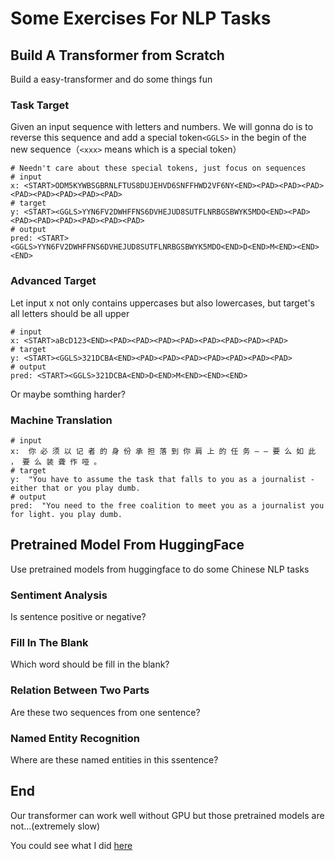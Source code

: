 # Some Exercises For NLP Tasks

## Build  A Transformer from Scratch

Build a easy-transformer and do some things fun

### Task Target

Given an input sequence with letters and numbers. We will gonna do is to reverse this sequence and add a special token`<GGLS>` in the begin of the new sequence（`<xxx>` means which is a special token）

```shell
# Needn't care about these special tokens, just focus on sequences
# input
x: <START>ODM5KYWBSGBRNLFTUS8DUJEHVD6SNFFHWD2VF6NY<END><PAD><PAD><PAD><PAD><PAD><PAD><PAD><PAD>
# target
y: <START><GGLS>YYN6FV2DWHFFNS6DVHEJUD8SUTFLNRBGSBWYK5MDO<END><PAD><PAD><PAD><PAD><PAD><PAD><PAD>
# output
pred: <START><GGLS>YYN6FV2DWHFFNS6DVHEJUD8SUTFLNRBGSBWYK5MDO<END>D<END>M<END><END><END>
```

### Advanced Target

Let input x not only contains uppercases but also lowercases, but target's all letters should be all upper

```
# input
x: <START>aBcD123<END><PAD><PAD><PAD><PAD><PAD><PAD><PAD><PAD>
# target
y: <START><GGLS>321DCBA<END><PAD><PAD><PAD><PAD><PAD><PAD><PAD>
# output
pred: <START><GGLS>321DCBA<END>D<END>M<END><END><END>
```

Or maybe somthing harder?

### Machine Translation

```shell
# input
x:  你 必 须 以 记 者 的 身 份 承 担 落 到 你 肩 上 的 任 务 — — 要 么 如 此 ， 要 么 装 聋 作 哑 。                                               
# target
y:  "You have to assume the task that falls to you as a journalist - either that or you play dumb.                                                             
# output
pred:  "You need to the free coalition to meet you as a journalist you for light. you play dumb.      
```



## Pretrained Model From HuggingFace

Use pretrained models from huggingface to do some Chinese NLP tasks

### Sentiment Analysis

Is sentence positive or negative?

### Fill In The Blank

Which word should be fill in the blank?

### Relation Between Two Parts

Are these two sequences from one sentence?

### Named Entity Recognition

Where are these named entities in this ssentence?

## End

Our transformer can work well without GPU but those pretrained models are not...(extremely slow)

You could see what I did [here](https://colab.research.google.com/drive/1jaY8J6lWOmIlZYel7ADKxvR5gFgu_aWd?usp=sharing)